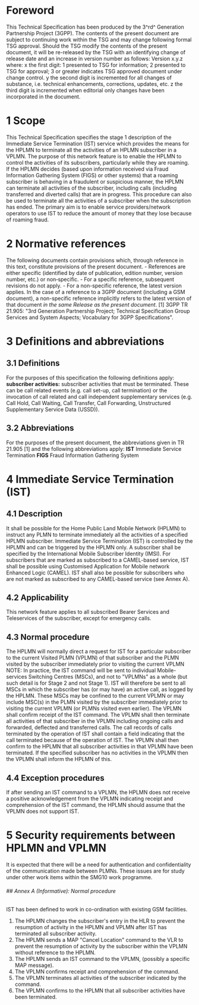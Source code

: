 # Foreword
This Technical Specification has been produced by the 3^rd^ Generation
Partnership Project (3GPP).
The contents of the present document are subject to continuing work within the
TSG and may change following formal TSG approval. Should the TSG modify the
contents of the present document, it will be re-released by the TSG with an
identifying change of release date and an increase in version number as
follows:
Version x.y.z
where:
x the first digit:
1 presented to TSG for information;
2 presented to TSG for approval;
3 or greater indicates TSG approved document under change control.
y the second digit is incremented for all changes of substance, i.e. technical
enhancements, corrections, updates, etc.
z the third digit is incremented when editorial only changes have been
incorporated in the document.
# 1 Scope
This Technical Specification specifies the stage 1 description of the
Immediate Service Termination (IST) service which provides the means for the
HPLMN to terminate all the activities of an HPLMN subscriber in a VPLMN.
The purpose of this network feature is to enable the HPLMN to control the
activities of its subscribers, particularly while they are roaming. If the
HPLMN decides (based upon information received via Fraud Information Gathering
System (FIGS) or other systems) that a roaming subscriber is behaving in a
fraudulent or suspicious manner, the HPLMN can terminate all activities of the
subscriber, including calls (including transferred and diverted calls) that
are in progress.
This procedure can also be used to terminate all the activities of a
subscriber when the subscription has ended.
The primary aim is to enable service providers/network operators to use IST to
reduce the amount of money that they lose because of roaming fraud.
# 2 Normative references
The following documents contain provisions which, through reference in this
text, constitute provisions of the present document.
\- References are either specific (identified by date of publication, edition
number, version number, etc.) or non‑specific.
\- For a specific reference, subsequent revisions do not apply.
\- For a non-specific reference, the latest version applies. In the case of a
reference to a 3GPP document (including a GSM document), a non-specific
reference implicitly refers to the latest version of that document _in the
same Release as the present document_.
[1] 3GPP TR 21.905: \"3rd Generation Partnership Project; Technical
Specification Group Services and System Aspects; Vocabulary for 3GPP
Specifications\".
# 3 Definitions and abbreviations
## 3.1 Definitions
For the purposes of this specification the following definitions apply:
**subscriber activities:** subscriber activities that must be terminated.
These can be call related events (e.g. call set-up, call termination) or the
invocation of call related and call independent supplementary services (e.g.
Call Hold, Call Waiting, Call Transfer, Call Forwarding, Unstructured
Supplementary Service Data (USSD)).
## 3.2 Abbreviations
For the purposes of the present document, the abbreviations given in TR 21.905
[1] and the following abbreviations apply:
**IST** Immediate Service Termination
**FIGS** Fraud Information Gathering System
# 4 Immediate Service Termination (IST)
## 4.1 Description
It shall be possible for the Home Public Land Mobile Network (HPLMN) to
instruct any PLMN to terminate immediately all the activities of a specified
HPLMN subscriber.
Immediate Service Termination (IST) is controlled by the HPLMN and can be
triggered by the HPLMN only.
A subscriber shall be specified by the International Mobile Subscriber
Identity (IMSI).
For subscribers that are marked as subscribed to a CAMEL-based service, IST
shall be possible using Customised Application for Mobile network Enhanced
Logic (CAMEL).
IST shall also be possible for subscribers who are not marked as subscribed to
any CAMEL-based service (see Annex A).
## 4.2 Applicability
This network feature applies to all subscribed Bearer Services and
Teleservices of the subscriber, except for emergency calls.
## 4.3 Normal procedure
The HPLMN will normally direct a request for IST for a particular subscriber
to the current Visited PLMN (VPLMN) of that subscriber and the PLMN visited by
the subscriber immediately prior to visiting the current VPLMN
NOTE: In practice, the IST command will be sent to individual Mobile-services
Switching Centres (MSCs), and not to \"VPLMNs\" as a whole (but such detail is
for Stage 2 and not Stage 1). IST will therefore be sent to all MSCs in which
the subscriber has (or may have) an active call, as logged by the HPLMN. These
MSCs may be confined to the current VPLMN or may include MSC(s) in the PLMN
visited by the subscriber immediately prior to visiting the current VPLMN (or
PLMNs visited even earlier).
The VPLMN shall confirm receipt of the IST command.
The VPLMN shall then terminate all activities of that subscriber in the VPLMN
including ongoing calls and forwarded, deflected and transferred calls. The
call records of calls terminated by the operation of IST shall contain a field
indicating that the call terminated because of the operation of IST.
The VPLMN shall then confirm to the HPLMN that all subscriber activities in
that VPLMN have been terminated.
If the specified subscriber has no activities in the VPLMN then the VPLMN
shall inform the HPLMN of this.
## 4.4 Exception procedures
If after sending an IST command to a VPLMN, the HPLMN does not receive a
positive acknowledgement from the VPLMN indicating receipt and comprehension
of the IST command, the HPLMN should assume that the VPLMN does not support
IST.
# 5 Security requirements between HPLMN and VPLMN
It is expected that there will be a need for authentication and
confidentiality of the communication made between PLMNs.
These issues are for study under other work items within the SMG10 work
programme.
###### ## Annex A (Informative): Normal procedure
IST has been defined to work in co-ordination with existing GSM facilities.
1) The HPLMN changes the subscriber\'s entry in the HLR to prevent the
resumption of activity in the HPLMN and VPLMN after IST has terminated all
subscriber activity.
2) The HPLMN sends a MAP \"Cancel Location\" command to the VLR to prevent the
resumption of activity by the subscriber within the VPLMN without reference to
the HPLMN.
3) The HPLMN sends an IST command to the VPLMN, (possibly a specific MAP
message).
4) The VPLMN confirms receipt and comprehension of the command.
5) The VPLMN terminates all activities of the subscriber indicated by the
command.
6) The VPLMN confirms to the HPLMN that all subscriber activities have been
terminated.
#
